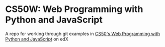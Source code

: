 # CS50W: Web Programming with Python and JavaScript

A repo for working through git examples in [CS50's Web Programming with Python and JavaScript](https://www.edx.org/course/cs50s-web-programming-with-python-and-javascript) on edX
